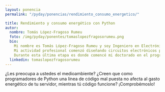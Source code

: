 ```yaml
---
layout: ponencia
permalink: "/pyday/ponencias/rendimiento_consumo_energetico/"

title: Rendimiento y consumo energético con Python
autor:
  nombre: Tomás López-Fragoso Rumeu
  foto: /img/pyday/ponentes/tomaslopezfragosorumeu.png
  bio:
    Mi nombre es Tomás López-Fragoso Rumeu y soy Ingeniero en Electrónica por la Universidad de la Laguna. Actualmente soy "Studio Manager" y desarrollador "Full Stack" en BoomBox, una empresa americana cuya actividad es la producción y traducción de software y videojuegos.
    Mi actividad profesional comenzó diseñando circuitos electrónicos para una empresa de motos eléctricas. Más tarde fundé un estudio de diseño web y aplicaciones móviles, compaginándolo con mi trabajo en la ULL, tanto en el SAII como más tarde en exclusiva para el Vicerrectorado de Posgrado. Finalmente me uní al equipo de BoomBox, para comenzar como Full Stack Developer y en la actualidad ser también el director del estudio. 
    Durante esta última etapa es donde comencé mi doctorado en el programa de Ingeniería Industrial, Informática y Medioambiental, con la tesis titulada "Monitorización de rendimiento y consumo energético a nivel de proceso en arquitecturas multinúcleo".
  linkedin: tomaslopezfragosorumeu
---
```


¿Les preocupa a ustedes el medioambiente? ¿Creen que 
como programadores de Python una línea de código 
mal puesta no afecta al gasto energético de tu servidor, 
mientras tú código funcione? ¡Comprobémoslo!
